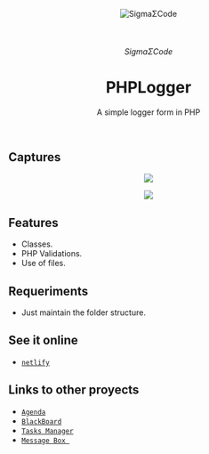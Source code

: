 ﻿<p align="center">
   <img alt="SigmaΣCode" src="/img/captures/SigmaΣCode.png">
</p>
   </br>
<h6 align = "center">SigmaΣCode</h6>

<h1 align="center">PHPLogger</h1>

<p align="center">
A simple logger form in PHP
</p>
</br>

## Captures

<p align="center">
    <img src="/img/captures/logger.png">
</p>

<p align="center">
    <img src="/img/captures/logger2.PNG">
</p>

## Features

- Classes.
- PHP Validations.
- Use of files.

## Requeriments

- Just maintain the folder structure.

## See it online

- [`netlify`]()

## Links to other proyects

- [`Agenda`](https://github.com/LeonAGA/Agenda)
- [`BlackBoard`](https://github.com/LeonAGA/Blackboard)
- [`Tasks Manager`](https://github.com/LeonAGA/TasksManager)    
- [`Message Box `](https://github.com/LeonAGA/Message_Box_LocalStorage)    


